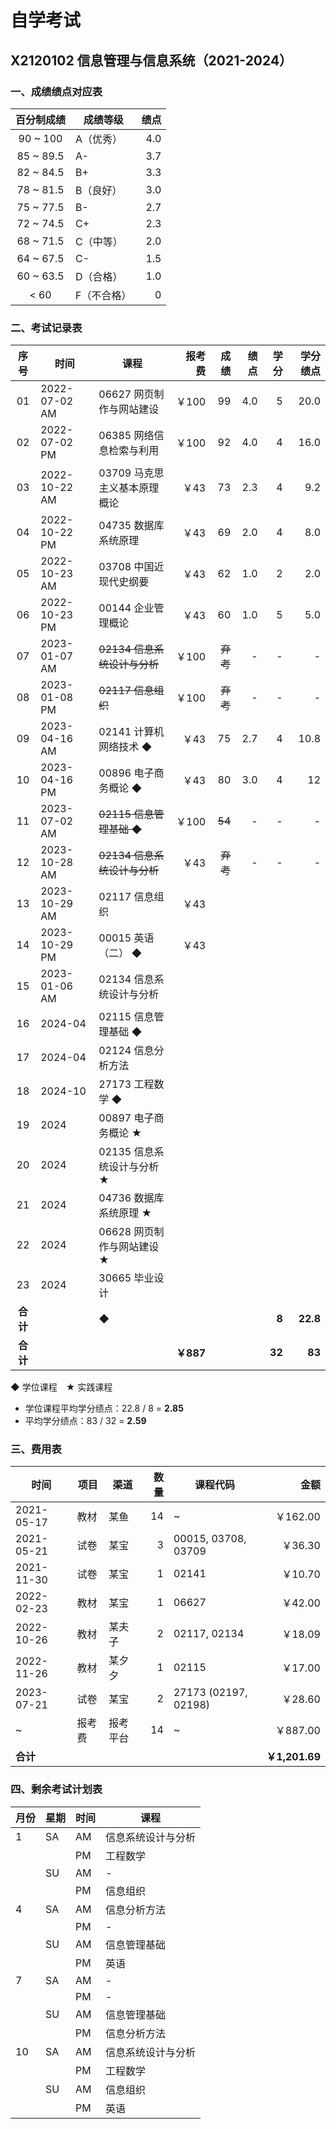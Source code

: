 # 自学考试

## X2120102 信息管理与信息系统（2021-2024）

### 一、成绩绩点对应表

| 百分制成绩 | 成绩等级 | 绩点 |
| :-: | -- | -: |
| 90 ~ 100 | A（优秀） | 4.0 |
| 85 ~ 89.5 | A- | 3.7 |
| 82 ~ 84.5 | B+ | 3.3 |
| 78 ~ 81.5 | B（良好） | 3.0 |
| 75 ~ 77.5 | B- | 2.7 |
| 72 ~ 74.5 | C+ | 2.3 |
| 68 ~ 71.5 | C（中等） | 2.0 |
| 64 ~ 67.5 | C- | 1.5 |
| 60 ~ 63.5 | D（合格） | 1.0 |
| < 60 | F（不合格） | 0 |

### 二、考试记录表

| 序号 | 时间 | 课程 | 报考费 | 成绩 | 绩点 | 学分 | 学分绩点 |
| :-: | -- | -- | -: | -: | -: | -: | -: |
| 01 | 2022-07-02 AM | 06627 网页制作与网站建设 | ￥100 | 99 | 4.0 | 5 | 20.0 |
| 02 | 2022-07-02 PM | 06385 网络信息检索与利用 | ￥100 | 92 | 4.0 | 4 | 16.0 |
| 03 | 2022-10-22 AM | 03709 马克思主义基本原理概论 | ￥43 | 73 | 2.3 | 4 | 9.2 |
| 04 | 2022-10-22 PM | 04735 数据库系统原理 | ￥43 | 69 | 2.0 | 4 | 8.0 |
| 05 | 2022-10-23 AM | 03708 中国近现代史纲要 | ￥43 | 62 | 1.0 | 2 | 2.0 |
| 06 | 2022-10-23 PM | 00144 企业管理概论 | ￥43 | 60 | 1.0 | 5 | 5.0 |
| 07 | 2023-01-07 AM | <s>02134 信息系统设计与分析</s> | ￥100 | <s>弃考</s> | - | - | - |
| 08 | 2023-01-08 PM | <s>02117 信息组织<s> | ￥100 | <s>弃考</s> | - | - | - |
| 09 | 2023-04-16 AM | 02141 计算机网络技术 ◆ | ￥43 | 75 | 2.7 | 4 | 10.8 |
| 10 | 2023-04-16 PM | 00896 电子商务概论 ◆ | ￥43 | 80 | 3.0 | 4 | 12 |
| 11 | 2023-07-02 AM | <s>02115 信息管理基础 ◆</s> | ￥100 | <s>54</s> | - | - | - |
| 12 | 2023-10-28 AM | <s>02134 信息系统设计与分析</s> | ￥43 | <s>弃考</s> | - | - | - |
| 13 | 2023-10-29 AM | 02117 信息组织 | ￥43 | | | | |
| 14 | 2023-10-29 PM | 00015 英语（二） ◆ | ￥43 | | | | |
| 15 | 2023-01-06 AM | 02134 信息系统设计与分析 | | | | | |
| 16 | 2024-04 | 02115 信息管理基础 ◆ | | | | | |
| 17 | 2024-04 | 02124 信息分析方法 | | | | | |
| 18 | 2024-10 | 27173 工程数学 ◆ | | | | | |
| 19 | 2024 | 00897 电子商务概论 ★ | | | | | |
| 20 | 2024 | 02135 信息系统设计与分析 ★ | | | | | |
| 21 | 2024 | 04736 数据库系统原理 ★ | | | | | |
| 22 | 2024 | 06628 网页制作与网站建设 ★ | | | | | |
| 23 | 2024 | 30665 毕业设计 | | | | | |
| <b>合计</b> | | ◆ | | | | <b>8</b> | <b>22.8</b> |
| <b>合计</b> | | | <b>￥887</b> | | | <b>32</b> | <b>83</b> |

◆ 学位课程&emsp;★ 实践课程

- 学位课程平均学分绩点：22.8 / 8 = **2.85**
- 平均学分绩点：83 / 32 = **2.59**

### 三、费用表

| 时间 | 项目 | 渠道 | 数量 | 课程代码 | 金额 |
| -- | -- | -- | -: | -- | -: |
2021-05-17 | 教材 | 某鱼 | 14 | ~ | ￥162.00
2021-05-21 | 试卷 | 某宝 | 3 | 00015, 03708, 03709 | ￥36.30
2021-11-30 | 试卷 | 某宝 | 1 | 02141 | ￥10.70
2022-02-23 | 教材 | 某宝 | 1 | 06627 | ￥42.00
2022-10-26 | 教材 | 某夫子 | 2 | 02117, 02134 | ￥18.09
2022-11-26 | 教材 | 某夕夕 | 1 | 02115 | ￥17.00
2023-07-21 | 试卷 | 某宝 | 2 | 27173 (02197, 02198) | ￥28.60
| ~ | 报考费 | 报考平台 | 14 | ~ | ￥887.00
| <b>合计</b> | | | | | <b>￥1,201.69</b>

### 四、剩余考试计划表

| 月份 | 星期 | 时间 | 课程 |
| -- | -- | -- | -- |
1 | SA | AM | 信息系统设计与分析
| | | PM | 工程数学
| | SU | AM | -
| | | PM | 信息组织
4 | SA | AM | 信息分析方法
| | | PM | -
| | SU | AM | 信息管理基础
| | | PM | 英语
7 | SA | AM | -
| | | PM | -
| | SU | AM | 信息管理基础
| | | PM | 信息分析方法
10 | SA | AM | 信息系统设计与分析
| | | PM | 工程数学
| | SU | AM | 信息组织
| | | PM | 英语
